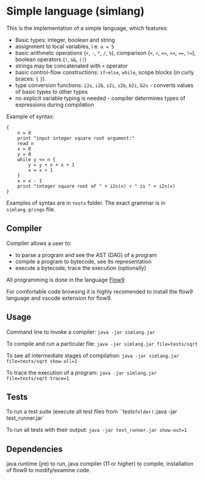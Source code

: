 Simple language (simlang)
================================

This is the implementation of a simple language, which features:
* Basic types: integer, boolean and string
* assignment to local variables, i.e. `a = 5`
* basic arithmetc operations (`+`, `-`, `*`, `/`, `%`), comparison (`<`, `>`, `<=`, `>=`, `==`, `!=`), boolean operators (`!`, `&&`, `||`)
* strings may be concatenated with `+` operator
* basic control-flow constructions: `if`-`else`, `while`, scope blocks (in curly braces: `{` `}`).
* type conversion functions: `i2s`, `i2b`, `s2i`, `s2b`, `b2i`, `b2s` - converts values of basic types to other types
* no explicit variable typing is needed - compiler determines types of expressions during compilation

Example of syntax:
```
{
	n = 0
	print "input integer square root argument:"
	read n
	x = 0
	y = 0
	while y <= n {
		y = y + x + x + 1
		x = x + 1
	}
	x = x - 1
	print "integer square root of " + i2s(n) + " is " + i2s(x)
}
```

Examples of syntax are in `tests` folder.
The exact grammar is in `simlang.gringo` file.

Compiler
---------

Compiler allows a user to:

 * to parse a program and see the AST (DAG) of a program
 * compile a program to bytecode, see its representation
 * execute a bytecode, trace the execution (optionally)

All programming is done in the language  [Flow9](https://github.com/area9innovation/flow9)

For comfortable code browsing it is highly recomended to install the flow9 language and vscode
extension for flow9. 

Usage
-----
Command line to invoke a compiler:
`java -jar simlang.jar`

To compile and run a particular file:
`java -jar simlang.jar file=tests/sqrt`

To see all intermediate stages of compilation:
`java -jar simlang.jar file=tests/sqrt show-all=1`

To trace the execution of a program:
`java -jar simlang.jar file=tests/sqrt trace=1`

Tests
-----
To run a test suite (execute all test files from ``tests` folder):
`java -jar test_runner.jar`

To run all tests with their output:
`java -jar test_runner.jar show-out=1`

Dependencies
------------
java runtime (jre) to run, java compiler (11 or higher) to compile, installation of flow9 to modify/examine code.
